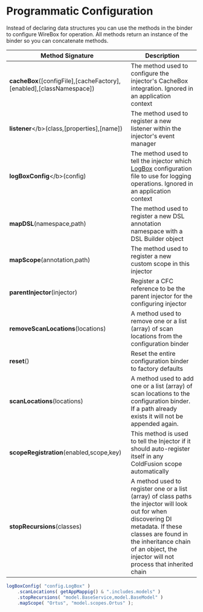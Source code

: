 # Programmatic Configuration

Instead of declaring data structures you can use the methods in the binder to configure WireBox for operation. All methods return an instance of the binder so you can concatenate methods.

| Method Signature | Description |
| --- | --- |
| **cacheBox**\(\[configFile\],\[cacheFactory\],\[enabled\],\[classNamespace\]\) | The method used to configure the injector's CacheBox integration. Ignored in an application context |
| **listener**&lt;/b&gt;\(class,\[properties\],\[name\]\) | The method used to register a new listener within the injector's event manager |
| **logBoxConfig**&lt;/b&gt;\(config\) | The method used to tell the injector which [LogBox](https://github.com/ortus/wirebox-documentation/tree/b9a6ae3e91f7dcb74ec7e900e27243e19824cf27/mapping_dsl/wiki/LogBox.cfm) configuration file to use for logging operations. Ignored in an application context |
| **mapDSL**\(namespace,path\) | The method used to register a new DSL annotation namespace with a DSL Builder object |
| **mapScope**\(annotation,path\) | The method used to register a new custom scope in this injector |
| **parentInjector**\(injector\) | Register a CFC reference to be the parent injector for the configuring injector |
| **removeScanLocations**\(locations\) | A method used to remove one or a list \(array\) of scan locations from the configuration binder |
| **reset**\(\) | Reset the entire configuration binder to factory defaults |
| **scanLocations**\(locations\) | A method used to add one or a list \(array\) of scan locations to the configuration binder. If a path already exists it will not be appended again. |
| **scopeRegistration**\(enabled,scope,key\) | This method is used to tell the Injector if it should auto-register itself in any ColdFusion scope automatically |
| **stopRecursions**\(classes\) | A method used to register one or a list \(array\) of class paths the injector will look out for when discovering DI metadata. If these classes are found in the inheritance chain of an object, the injector will not process that inherited chain |

```javascript
logBoxConfig( "config.LogBox" )
    .scanLocations( getAppMappig() & ".includes.models" )
    .stopRecursions( "model.BaseService,model.BaseModel" )
    .mapScope( "Ortus", "model.scopes.Ortus" );
```